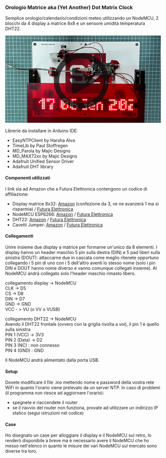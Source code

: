 ### Orologio Matrice aka (Yet Another) Dot Matrix Clock
 
Semplice orologio/calendario/condizioni meteo utilizzando un NodeMCU, 2 blocchi da 4 display a matrice 8x8 e un sensore umidità temperatura DHT22.

[![Video Orologio matrice](orologio_matrice.jpg)](https://www.youtube.com/watch?v=LpFm4PYXK0A)

Librerie da installare in Arduino IDE:

- EasyNTPClient by Harsha Alva
- TimeLib by Paul Stoffregen
- MD_Parola by Majic Designs
- MD_MAX72xx by Majic Designs
- Adafruit Unified Sensor Driver
- Adafruit DHT library

#### Componenti utilizzati
I link sia ad Amazon che a Futura Elettronica contengono un codice di affiliazione:

- Display matrice 8x32: [Amazon](https://amzn.to/3nwu8EC) (confezione da 3, ve ne avanzerà 1 ma si risparmia) / [Futura Elettronica](https://www.futurashop.it/componenti-sensori-breakoutboard-cavi-contenitori/optoelettronica/display/display-a-matrice/8300-YB302?tracking=5f004a6ba8be7)
- NodeMCU ESP8266: [Amazon](https://amzn.to/3GF7Ecf) / [Futura Elettronica](https://www.futurashop.it/componenti-sensori-breakoutboard-cavi-contenitori/optoelettronica/display/display-a-matrice/8300-YB302?tracking=5f004a6ba8be7)
- DHT22: [Amazon](https://amzn.to/3FtreqF) / [Futura Elettronica](https://www.futurashop.it/modulo-sensore-di-temperatura-umidita-dht22-8300-MODDHT22?tracking=5f004a6ba8be7)
- Cavetti Jumper: [Amazon](https://amzn.to/3rmOeSX) / [Futura Elettronica](https://www.futurashop.it/confezione-50-jumper-femmina-femmina-vari-colori-7300-jumper50?tracking=5f004a6ba8be7)

#### Collegamenti
Unire insieme due display a matrice per formarne un'unico da 8 elementi. I display hanno un header maschio 5 pin sulla destra (DIN) e 5 pad liberi sulla sinistra (DOUT): attaccarne due in cascata come meglio ritenete opportuno collegando i 5 pin di uno con i 5 dell'altro aventi lo stesso nome (solo i pin DIN e DOUT hanno nome diverso e vanno comunque collegati insieme).
Al NodeMCU andrà collegato solo l'header maschio rimasto libero.

collegamento display -> NodeMCU  
CLK -> D5  
CS -> D8  
DIN -> D7  
GND -> GND  
VCC - > VU (o VV o VUSB)  

collegamento DHT22 -> NodeMCU  
Avendo il DHT22 frontale (ovvero con la griglia rivolta a voi), il pin 1 è quello sulla sinistra  
PIN 1 (VCC) -> 3V3  
PIN 2 (Data) -> D2  
PIN 3 (NC) : non connesso  
PIN 4 (GND) : GND  
  
Il NodeMCU andrà alimentato dalla porta USB.  

#### Setup
Dovete modificare il file .ino mettendo nome e password della vostra rete WiFi in quanto l'orario viene prelevato da un server NTP. In caso di problemi (il programma non riesce ad aggiornare l'orario):
- spegnete e riaccendete il router
- se il riavvio del router non funziona, provate ad utilizzare un indirizzo IP statico (segui istruzioni nel codice)

#### Case
Ho disegnato un case per alloggiare il display e il NodeMCU sul retro, lo renderò disponibile a breve ma è necessario avere il NodeMCU che ho messo nell'elenco in quanto le misure dei vari NodeMCU sul mercato sono diverse tra loro.
